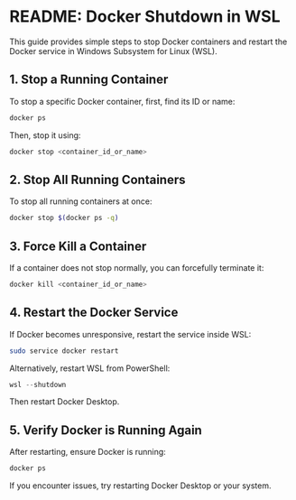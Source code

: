 # README: Docker Shutdown in WSL

This guide provides simple steps to stop Docker containers and restart the Docker service in Windows Subsystem for Linux (WSL).

## 1. Stop a Running Container
To stop a specific Docker container, first, find its ID or name:

```sh
docker ps
```

Then, stop it using:

```sh
docker stop <container_id_or_name>
```

## 2. Stop All Running Containers
To stop all running containers at once:

```sh
docker stop $(docker ps -q)
```

## 3. Force Kill a Container
If a container does not stop normally, you can forcefully terminate it:

```sh
docker kill <container_id_or_name>
```

## 4. Restart the Docker Service
If Docker becomes unresponsive, restart the service inside WSL:

```sh
sudo service docker restart
```

Alternatively, restart WSL from PowerShell:

```powershell
wsl --shutdown
```
Then restart Docker Desktop.

## 5. Verify Docker is Running Again
After restarting, ensure Docker is running:

```sh
docker ps
```

If you encounter issues, try restarting Docker Desktop or your system.